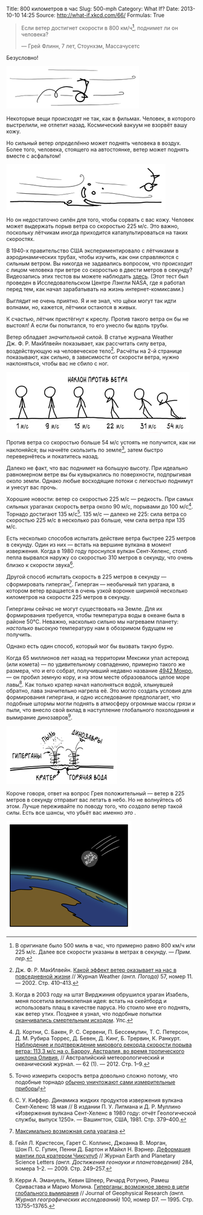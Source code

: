 Title: 800 километров в час
Slug: 500-mph
Category: What If?
Date: 2013-10-10 14:25
Source: http://what-if.xkcd.com/66/
Formulas: True

> Если ветер достигнет скорости в 800 км/ч[^1], поднимет ли он человека?
> 
> — Грей Флинн, 7 лет, Стоунхэм, Массачусетс

Безусловно!

![Грей Флинн, 7 лет, стремительно покидает Стоунхэм, Массачусетс.](/uploads/066-500-mph/wind_pickup.png)

Некоторые вещи происходят не так, как в фильмах. Человек, в которого выстрелили, не отлетит назад. Космический вакуум не взорвёт вашу кожу.

Но сильный ветер _определённо_ может поднять человека в воздух. Более того, человека, стоящего на автостоянке, ветер может поднять вместе с асфальтом!

![Самые сильные из торнадо часто срывают части дорожного полотна.](/uploads/066-500-mph/wind_pavement.png)

Но он недостаточно силён для того, чтобы сорвать с вас кожу. Человек может выдержать порыв ветра со скоростью 225 м/с. Это важно, поскольку лётчикам иногда приходится катапультироваться на таких скоростях.

В 1940-х правительство США экспериментировало с лётчиками в аэродинамических трубах, чтобы изучить, как они справляются с сильным ветром. Вы никогда не задавались вопросом, что происходит с лицом человека при ветре со скоростью в двести метров в секунду? Видеозапись этих тестов вы можете наблюдать [здесь](http://www.youtube.com/watch?v=IU4SDDNXuUA). (Этот тест был проведен в Исследовательском Центре Лэнгли NASA, где я работал перед тем, как начал зарабатывать на жизнь интернет-комиксами.) 

Выглядит не очень приятно. Я и не знал, что щёки могут так идти волнами, но, кажется, лётчики остаются в живых.

К счастью, лётчик пристёгнут к креслу. Против такого ветра он бы не выстоял! А если бы попытался, то его унесло бы вдоль трубы.

Ветер обладает _значительной_ силой. В статье журнала Weather Дж.&nbsp;Ф.&nbsp;Р.&nbsp;МакИлвейн показывает, как рассчитать силу ветра, воздействующую на человеческое тело[^2]. Расчёты на 2-й странице показывают, как сильно, в зависимости от скорости ветра, нужно наклоняться, чтобы вас не сбило с ног.

![Я ношу этот график с собой, чтобы в случае торнадо знать нужный наклон.](/uploads/066-500-mph/wind_lean_ru.png)

Против ветра со скоростью больше 54 м/с устоять не получится, как ни наклоняйся; вы начнёте скользить по земле[^3], затем быстро перевернётесь и покатитесь назад.

Далеко не факт, что вас поднимет на большую высоту. При идеально равномерном ветре вы бы кувыркались по поверхности, подпрыгивая около земли. Однако любые восходящие потоки с легкостью поднимут и унесут вас прочь.

Хорошие новости: ветер со скоростью 225 м/c — редкость. При самых сильных ураганах скорость ветра около 90 м/с, порывами до 100 м/с[^4]. Торнадо достигают 135 м/с[^5]. 135 м/с — далеко не 225: сила ветра со скоростью 225 м/c в несколько раз больше, чем сила ветра при 135 м/c.

Есть несколько способов испытать действие ветра быстрее 225 метров в секунду. Один из них — встать на вершине вулкана в момент извержения. Когда в 1980 году проснулся вулкан Сент-Хеленс, столб пепла вырвался наружу со скоростью 310 метров в секунду, что очень близко к скорости звука[^6].

Другой способ испытать скорость в 225 метров в секунду — сформировать гиперган[^7]. Гиперган — необычный тип урагана, в котором ветер вращается в очень узкой воронке шириной несколько километров на скорости 225 метров в секунду.

Гиперганы сейчас не могут существовать на Земле. Для их формирования требуется, чтобы температура воды в океане была в районе 50°C. Неважно, насколько сильно мы нагреваем планету: _настолько_ высокую температуру нам в обозримом будущем не получить.

Однако есть один способ, который мог бы вызвать такую бурю.

Когда 65 миллионов лет назад на территории Мексики упал астероид (или комета) — по удивительному совпадению, примерно такого же размера, что и его собрат, получивший недавно название [4942 Монро](http://chtoes.li/page/asteroid-4942-munroe), — он пробил земную кору, и на этом месте образовалось целое море лавы[^8]. Как только кратер начал наполняться водой, хлынувшей обратно, лава значительно нагрела её. Это могло создать условия для формирования гипергана, и одно исследование предполагает, что подобные штормы могли поднять в атмосферу огромные массы грязи и пыли, что внесло свой вклад в наступление глобального похолодания и вымирание динозавров[^9].

![Это настолько круто, что может и сработать.](/uploads/066-500-mph/wind_hypercane_ru.png)

Короче говоря, ответ на вопрос Грея положительный — ветер в 225 метров в секунду отправит вас летать в небо. Но не волнуйтесь об этом. Лучше переживайте по поводу того, что _создало_ ветер такой силы. Есть все шансы, что убьёт вас именно _это_ .

![Я работаю над тем, чтобы воплотить этот сценарий в жизнь.](/uploads/066-500-mph/wind_asteroid_ru.png)

[^1]: В оригинале было 500 миль в час, что примерно равно 800 км/ч или 225 м/с. Далее все скорости указаны в метрах в секунду. — _Прим. пер._
[^2]: Дж.&nbsp;Ф.&nbsp;Р.&nbsp;МакИлвейн. [Какой эффект ветер оказывает на нас в повседневной жизни](http://onlinelibrary.wiley.com/doi/10.1256/wea.29.02/pdf) // Журнал Weather _(англ. Погода)_ 57, номер 11. — 2002. Стр. 410–413.
[^3]: Когда в 2003 году на штат Вирджиния обрушился ураган Изабель, меня посетила великолепная идея: встать на скейтборд и использовать плащ в качестве паруса. Но стоило мне его поднять, как ветер утих. Позднее я узнал, что подобные попытки [оканчивались смертельным исходом](http://www.dailymail.co.uk/news/article-1327705/Kite-surfer-28-dies-gale-drags-100mph-beach-drops-50ft.html). Упс.
[^4]: Д.&nbsp;Кортни, С.&nbsp;Бакен, Р.&nbsp;С.&nbsp;Сервени, П.&nbsp;Бессемулин, Т.&nbsp;С.&nbsp;Петерсон, Д.&nbsp;М.&nbsp;Рубира Торрес, Д.&nbsp;Бевен, Д.&nbsp;Кинг, Б.&nbsp;Трервин, К.&nbsp;Ранкурт. [Наблюдение и подтверждение мирового рекорда скорости порыва ветра: 113,3 м/с на о. Барроу, Австралия, во время тропического циклона Оливия.](http://www.bom.gov.au/amoj/docs/2012/courtney_hres.pdf) // Австралийский метеорологический и океанический журнал. — 62 (1). — 2012. Стр. 1–9.
[^5]: Точно измерить скорость ветра довольно сложно потому, что подобные торнадо [обычно уничтожают сами измерительные приборы](http://www.spc.noaa.gov/faq/tornado/#History)!
[^6]: С.&nbsp;У.&nbsp;Киффер. Динамика жидких продуктов извержения вулкана Сент-Хеленс 18 мая // В издании П.&nbsp;У.&nbsp;Липмана и Д.&nbsp;Р.&nbsp;Муллино «Извержения вулкана Сент-Хеленс в 1980 году: отчёт Геологической службы, выпуск 1250». — Вашингтон, США, 1981. Стр. 379–400.
[^7]: [Максимально возможная сила урагана](http://wind.mit.edu/~emanuel/holem/holem.html).
[^8]: Гейл&nbsp;Л.&nbsp;Кристесон, Гарет&nbsp;С.&nbsp;Коллинс, Джоанна&nbsp;В.&nbsp;Морган, Шон&nbsp;П.&nbsp;С.&nbsp;Гулин, Пенни&nbsp;Д.&nbsp;Бартон и Майкл&nbsp;Н.&nbsp;Вэрнер. [Деформация мантии под кратером Чиксулуб](https://spiral.imperial.ac.uk/bitstream/10044/1/4214/1/icpub.pdf) // Журнал Earth and Planetary Science Letters _(англ. Достижения геонауки и планетоведения)_ 284, номера 1–2. — 2009. Стр. 249–257.
[^9]: Керри&nbsp;А.&nbsp;Эмануель, Кевин Шпеер, Ричард Ротунно, Рамеш Сривастава и Марио Молина. [Гиперганы: возможное звено в цепи глобального вымирания](ftp://texmex.mit.edu/pub/emanuel/PAPERS/hypercane95.pdf) // Journal of Geophysical Research _(англ. Журнал географических исследований)_ 100, номер D7. — 1995. Стр. 13755–13765.
